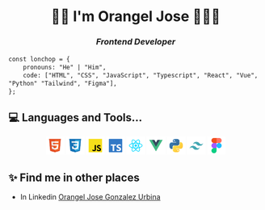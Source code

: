 <h1 align="center">👋🏻 I'm Orangel Jose 👨🏻‍💻</h1>
<h3 align="center"><em>Frontend Developer</em></h3>

```JS
const lonchop = {
    pronouns: "He" | "Him",
    code: ["HTML", "CSS", "JavaScript", "Typescript", "React", "Vue", "Python" "Tailwind", "Figma"],
};
```

## 💻 Languages and Tools...

<div align="center">
    <img src="./assets/html-icon.svg" title="HTML5" alt="html"  width="36" height="36">
    <img src="./assets/css-icon.svg" title="CSS3" alt="css"  width="36" height="36">
    <img src="./assets/javascript-icon.svg" title="JS" alt="javascript"  width="36" height="36">
    <img src="./assets/typescript-icon.svg" title="TS" alt="typescript"  width="36" height="36">
    <img src="./assets/react-icon.svg" title="REACT" alt="react"  width="36" height="36">
    <img src="./assets/vue-icon.svg" title="VUE" alt="vue"  width="36" height="36">
    <img src="./assets/python-icon.svg" title="PYTHON" alt="python"  width="36" height="36">
    <img src="./assets/tailwind-icon.svg" title="TailwindCSS" alt="tailwind"  width="36" height="36">
    <img src="./assets/figma-icon.svg" title="Figma" alt="figma"  width="36" height="36">
</div>

## ✨ Find me in other places

- In Linkedin [Orangel Jose Gonzalez Urbina](https://www.linkedin.com/in/orangel-gonzalez/)
